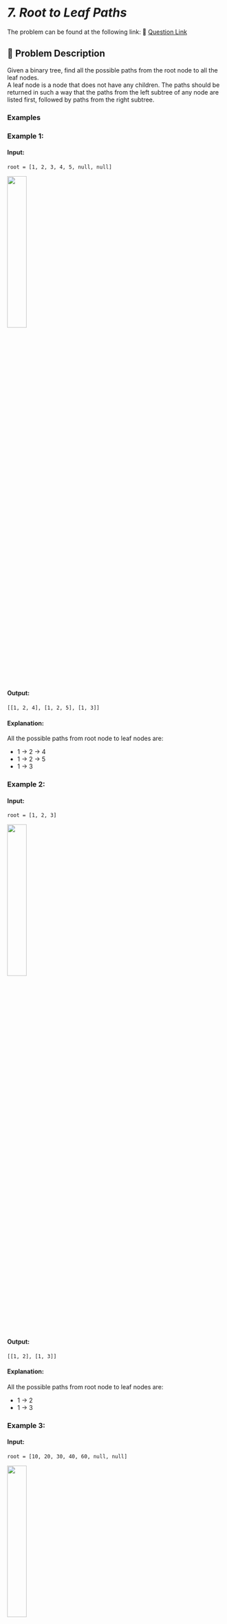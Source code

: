 # _7. Root to Leaf Paths_

The problem can be found at the following link: 🔗 [Question Link](https://www.geeksforgeeks.org/problems/root-to-leaf-paths/1)

## **🧩 Problem Description**

Given a binary tree, find all the possible paths from the root node to all the leaf nodes.  
A leaf node is a node that does not have any children. The paths should be returned in such a way that the paths from the left subtree of any node are listed first, followed by paths from the right subtree.

### **Examples**

### **Example 1:**

#### **Input:**

`root = [1, 2, 3, 4, 5, null, null]`

<img src="https://github.com/user-attachments/assets/4356f92f-1972-4974-a731-679e4edb5e54" width="30%">

#### **Output:**

`[[1, 2, 4], [1, 2, 5], [1, 3]]`

#### **Explanation:**

All the possible paths from root node to leaf nodes are:

- 1 → 2 → 4
- 1 → 2 → 5
- 1 → 3

### **Example 2:**

#### **Input:**

`root = [1, 2, 3]`

<img src="https://github.com/user-attachments/assets/4ce0bea5-8f3f-45b1-b1c9-6e884ae65a5e" width="30%">

#### **Output:**

`[[1, 2], [1, 3]]`

#### **Explanation:**

All the possible paths from root node to leaf nodes are:

- 1 → 2
- 1 → 3

### **Example 3:**

#### **Input:**

`root = [10, 20, 30, 40, 60, null, null]`

<img src="https://github.com/user-attachments/assets/47c7bc9b-5884-4f34-9130-f9acda772b76" width="30%">

#### **Output:**

`[[10, 20, 40], [10, 20, 60], [10, 30]]`

#### **Explanation:**

All the possible paths from root node to leaf nodes are:

- 10 → 20 → 40
- 10 → 20 → 60
- 10 → 30

## **🔒 Constraints**

- $1 \leq \text{number of nodes} \leq 10^4$
- $1 \leq \text{node->data} \leq 10^4$

## **✅ My Approach**

### **Depth-First Search (DFS)**

We can solve this problem using a Depth-First Search (DFS) approach. Starting from the root node, we traverse the tree recursively, maintaining the current path. If we reach a leaf node (a node with no left or right child), we add the current path to the result list.

### **Algorithm Steps:**

1. Initialize an empty list `res` to store the paths.
2. Define a recursive DFS function that:
   - Adds the current node's data to the current path.
   - If it's a leaf node (no left or right children), add the path to `res`.
   - Recursively call DFS on the left and right child.
   - Backtrack by removing the current node's data after exploring both subtrees.
3. Call the DFS function starting from the root.
4. Return `res`.

## **🧮 Time and Auxiliary Space Complexity**

- **Expected Time Complexity:** O(N), where N is the total number of nodes in the tree. We visit each node once and perform constant-time operations (adding/removing from path) at each node.
- **Expected Auxiliary Space Complexity:** O(H) in the average case, where H is the height of the tree (stack space due to recursion). In the worst case (skewed tree), it can be O(N), where N is the number of nodes.

## **🧠 Code (C++)**

```cpp
class Solution {
  public:
    vector<vector<int>> Paths(Node* root) {
        vector<vector<int>> res, path;
        vector<int> curr;
        function<void(Node*)> dfs = [&](Node* n) {
            if (!n) return;
            curr.push_back(n->data);
            if (!n->left && !n->right) res.push_back(curr);
            else dfs(n->left), dfs(n->right);
            curr.pop_back();
        };
        dfs(root);
        return res;
    }
};
```

<details>
<summary><h2 align="center">⚡ Alternative Approaches</h2></summary>

## 📊 **2️⃣ Iterative DFS using Stack**

### **Algorithm Steps:**

1. Use a stack storing tuples of (current node, current path).
2. On each iteration, if the node is a leaf, add the path to result.
3. Push right and left children with updated paths.

```cpp
class Solution {
  public:
    vector<vector<int>> Paths(Node* root) {
        vector<vector<int>> res;
        if (!root) return res;
        stack<pair<Node*, vector<int>>> st;
        st.push(make_pair(root, vector<int>{root->data}));
        while (!st.empty()) {
            pair<Node*, vector<int>> curr = st.top(); st.pop();
            Node* node = curr.first;
            vector<int> path = curr.second;
            if (!node->left && !node->right) {
                res.push_back(path);
            }
            if (node->right) {
                vector<int> rightPath = path;
                rightPath.push_back(node->right->data);
                st.push(make_pair(node->right, rightPath));
            }
            if (node->left) {
                vector<int> leftPath = path;
                leftPath.push_back(node->left->data);
                st.push(make_pair(node->left, leftPath));
            }
        }
        return res;
    }
};
```

### ✅ **Why This Approach?**

- Avoids recursion overhead.
- Handles deep trees better if stack size is a concern.

#### 📝 **Complexity Analysis:**

- **Expected Time Complexity:** O(N)
- **Expected Auxiliary Space Complexity:** O(H) in average case, O(N) worst case (stack and path copies)

### 🆚 **Comparison of Approaches**

| **Approach**          | ⏱️ **Time** | 🗂️ **Space** | ✅ **Pros**                            | ⚠️ **Cons**                        |
| --------------------- | ----------- | ------------ | -------------------------------------- | ---------------------------------- |
| Recursive DFS         | 🟢 O(N)     | 🟢 O(H)      | Clean, simple, tail-recursive friendly | Recursion stack risk on deep trees |
| Iterative DFS (stack) | 🟢 O(N)     | 🟠 O(N)      | No recursion limit, depth control      | Slightly more verbose              |

### ✅ **Best Choice?**

| **Scenario**                     | **Recommended Approach** |
| -------------------------------- | ------------------------ |
| ✅ Concise, clean implementation | 🥇 Recursive DFS         |
| ✅ Avoid recursion stack         | 🥈 Iterative DFS (stack) |

</details>

## **🧑‍💻 Code (Java)**

```java
class Solution {
    public static ArrayList<ArrayList<Integer>> Paths(Node r) {
        var res = new ArrayList<ArrayList<Integer>>();
        var curr = new ArrayList<Integer>();
        dfs(r, res, curr);
        return res;
    }
    static void dfs(Node n, ArrayList<ArrayList<Integer>> res, ArrayList<Integer> curr) {
        if (n == null) return;
        curr.add(n.data);
        if (n.left == null && n.right == null) res.add(new ArrayList<>(curr));
        else {
            dfs(n.left, res, curr);
            dfs(n.right, res, curr);
        }
        curr.remove(curr.size() - 1);
    }
}
```

## 🐍 **Code (Python)**

```python
class Solution:
    def Paths(self, root):
        res, curr = [], []
        def dfs(n):
            if not n: return
            curr.append(n.data)
            if not n.left and not n.right:
                res.append(curr.copy())
            else:
                dfs(n.left); dfs(n.right)
            curr.pop()
        dfs(root)
        return res
```

## 🧠 Contribution and Support

For discussions, questions, or doubts related to this solution, feel free to connect on LinkedIn: [📬 Any Questions?](https://www.linkedin.com/in/patel-hetkumar-sandipbhai-8b110525a/). Let’s make this learning journey more collaborative!

⭐ **If you find this helpful, please give this repository a star!** ⭐

---

<div align="center">
  <h3><b>📍Visitor Count</b></h3>
</div>

<p align="center">
  <img src="https://visitor-badge.laobi.icu/badge?page_id=Hunterdii.GeeksforGeeks-POTD" />
</p>
